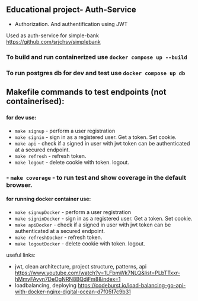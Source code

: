 ## Educational project- Auth-Service

- Authorization. And authentification using JWT

Used as auth-service for simple-bank https://github.com/srjchsv/simplebank

### To build and run containerized use `docker compose up --build`
### To run postgres db for dev and test use `docker compose up db`

## Makefile commands to test endpoints (not containerised):
###
#### for dev use:
- `make signup` - perform a user registration
- `make signin` - sign in as a registered user. Get a token. Set cookie.
- `make api` - check if a signed in user with jwt token can be authenticated at a secured endpoint.
- `make refresh` - refresh token.
- `make logout` - delete cookie with token. logout.
### - `make coverage` - to run test and show coverage in the default browser.
#### for running docker container use:
- `make signupDocker` - perform a user registration
- `make signinDocker` - sign in as a registered user. Get a token. Set cookie.
- `make apiDocker` - check if a signed in user with jwt token can be authenticated at a secured endpoint.
- `make refreshDocker` - refresh token.
- `make logoutDocker` - delete cookie with token. logout.

useful links:
- jwt, clean architecture, project structure, patterns, api https://www.youtube.com/watch?v=1LFbmWk7NLQ&list=PLbTTxxr-hMmyFAvyn7DeOgNRN8BQdjFm8&index=1
- loadbalancing, deploying https://codeburst.io/load-balancing-go-api-with-docker-nginx-digital-ocean-d7f05f7c9b31

